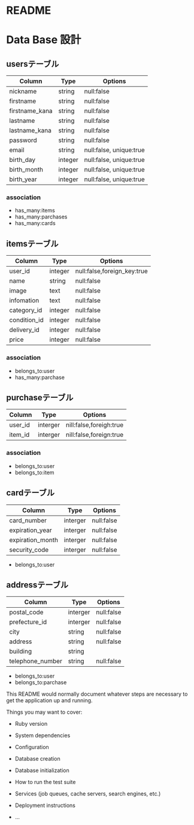 # README

# Data Base 設計

## usersテーブル
|Column|Type|Options|
|------|----|-------|
|nickname|string|null:false|
|firstname|string|null:false|
|firstname_kana|string|null:false|
|lastname|string|null:false|
|lastname_kana|string|null:false|
|password|string|null:false|
|email|string|null:false, unique:true|
|birth_day|integer|null:false, unique:true|
|birth_month|integer|null:false, unique:true|
|birth_year|integer|null:false, unique:true|
### association
- has_many:items
- has_many:parchases
- has_many:cards

## itemsテーブル
|Column|Type|Options|
|------|----|-------|
|user_id|integer|null:false,foreign_key:true|
|name|string|null:false|
|image|text|null:false|
|infomation|text|null:false|
|category_id|integer|null:false|
|condition_id|integer|null:false|
|delivery_id|integer|null:false|
|price|integer|null:false|
### association
- belongs_to:user
- has_many:parchase

## purchaseテーブル
|Column|Type|Options|
|------|----|-------|
|user_id|interger|nill:false,foreigh:true|
|item_id|interger|nill:false,foreign:true|
### association
- belongs_to:user
- belongs_to:item

## cardテーブル
|Column|Type|Options|
|------|----|-------|
|card_number|interger|null:false|
|expiration_year|interger|null:false|
|expiration_month|interger|null:false|
|security_code|interger|null:false|
- belongs_to:user

## addressテーブル
|Column|Type|Options|
|------|----|-------|
|postal_code|interger|null:false
|prefecture_id|interger|null:false|
|city|string|null:false|
|address|string|null:false|
|building|string||
|telephone_number|string|null:false|
- belongs_to:user
- belongs_to:parchase



This README would normally document whatever steps are necessary to get the
application up and running.

Things you may want to cover:

* Ruby version

* System dependencies

* Configuration

* Database creation

* Database initialization

* How to run the test suite

* Services (job queues, cache servers, search engines, etc.)

* Deployment instructions

* ...
